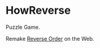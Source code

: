 # HowReverse

Puzzle Game.

Remake 
[Reverse Order](https://www.youtube.com/watch?v=YfkJpzbufNs)
on the Web.
